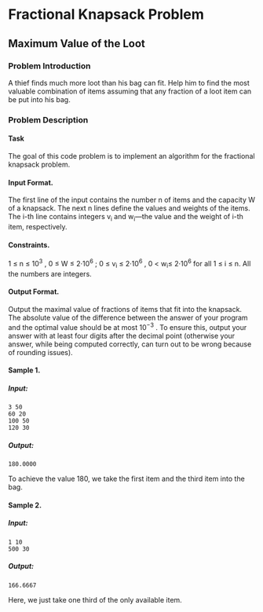 # Fractional Knapsack Problem
## Maximum Value of the Loot
### Problem Introduction
A thief finds much more loot than his bag can fit. Help him to find the most valuable combination
of items assuming that any fraction of a loot item can be put into his bag.
### Problem Description
#### Task
The goal of this code problem is to implement an algorithm for the fractional knapsack problem.
#### Input Format. 
The first line of the input contains the number n of items and the capacity W of a knapsack.
The next n lines define the values and weights of the items. The i-th line contains integers v<sub>i</sub> and w<sub>i</sub>—the value and the weight of i-th item, respectively.
#### Constraints. 
1 ≤ n ≤ 10<sup>3</sup> , 0 ≤ W ≤ 2·10<sup>6</sup> ; 0 ≤ v<sub>i</sub> ≤ 2·10<sup>6</sup> , 0 < w<sub>i</sub>≤ 2·10<sup>6</sup> for all 1 ≤ i ≤ n. All the numbers are integers.
#### Output Format. 
Output the maximal value of fractions of items that fit into the knapsack. The absolute
value of the difference between the answer of your program and the optimal value should be at most
10<sup>−3</sup> . To ensure this, output your answer with at least four digits after the decimal point (otherwise your answer, while being computed correctly, can turn out to be wrong because of rounding issues).
#### Sample 1.
##### Input:
``` 
3 50
60 20
100 50
120 30 
```

##### Output:
`180.0000`

To achieve the value 180, we take the first item and the third item into the bag.
#### Sample 2.
##### Input:
```
1 10
500 30
```
##### Output:
`166.6667`

Here, we just take one third of the only available item.
